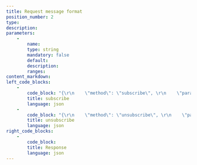 ```yaml
---
title: Request message format
position_number: 2
type:
description:
parameters:
    -
        name:
        type: string
        mandatory: false
        default:
        description:
        ranges:
content_markdown:
left_code_blocks:
    -
        code_block: "{\r\n    \"method\": \"subscribe\", \r\n    \"params\": [\r\n        \"{topic}@{arg},{arg}\", \r\n        \"{topic}@{arg}\"\r\n    ], \r\n    \"id\": \"{id}\"    //call back ID\r\n}"
        title: subscribe
        language: json
    -
        code_block: "{\r\n    \"method\": \"unsubscribe\", \r\n    \"params\": [\r\n        \"{topic}@{arg},{arg}\"\r\n    ], \r\n    \"id\": \"{id}\"   //call back ID\r\n}"
        title: unsubscribe
        language: json
right_code_blocks:
    -
        code_block:
        title: Response
        language: json
---
```

